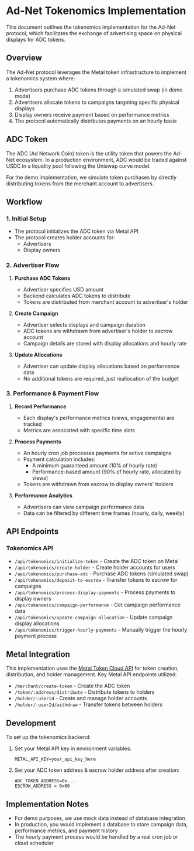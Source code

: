 # Ad-Net Tokenomics Implementation

This document outlines the tokenomics implementation for the Ad-Net protocol, which facilitates the exchange of advertising space on physical displays for ADC tokens.

## Overview

The Ad-Net protocol leverages the Metal token infrastructure to implement a tokenomics system where:

1. Advertisers purchase ADC tokens through a simulated swap (in demo mode)
2. Advertisers allocate tokens to campaigns targeting specific physical displays
3. Display owners receive payment based on performance metrics
4. The protocol automatically distributes payments on an hourly basis

## ADC Token

The ADC (Ad Network Coin) token is the utility token that powers the Ad-Net ecosystem. In a production environment, ADC would be traded against USDC in a liquidity pool following the Uniswap curve model.

For the demo implementation, we simulate token purchases by directly distributing tokens from the merchant account to advertisers.

## Workflow

### 1. Initial Setup

- The protocol initializes the ADC token via Metal API
- The protocol creates holder accounts for:
  - Advertisers
  - Display owners

### 2. Advertiser Flow

1. **Purchase ADC Tokens**
   - Advertiser specifies USD amount
   - Backend calculates ADC tokens to distribute
   - Tokens are distributed from merchant account to advertiser's holder

2. **Create Campaign**
   - Advertiser selects displays and campaign duration
   - ADC tokens are withdrawn from advertiser's holder to escrow account
   - Campaign details are stored with display allocations and hourly rate

3. **Update Allocations**
   - Advertiser can update display allocations based on performance data
   - No additional tokens are required, just reallocation of the budget

### 3. Performance & Payment Flow

1. **Record Performance**
   - Each display's performance metrics (views, engagements) are tracked
   - Metrics are associated with specific time slots

2. **Process Payments**
   - An hourly cron job processes payments for active campaigns
   - Payment calculation includes:
     - A minimum guaranteed amount (10% of hourly rate)
     - Performance-based amount (90% of hourly rate, allocated by views)
   - Tokens are withdrawn from escrow to display owners' holders

3. **Performance Analytics**
   - Advertisers can view campaign performance data
   - Data can be filtered by different time frames (hourly, daily, weekly)

## API Endpoints

### Tokenomics API

- `/api/tokenomics/initialize-token` - Create the ADC token on Metal
- `/api/tokenomics/create-holder` - Create holder accounts for users
- `/api/tokenomics/purchase-adc` - Purchase ADC tokens (simulated swap)
- `/api/tokenomics/deposit-to-escrow` - Transfer tokens to escrow for campaigns
- `/api/tokenomics/process-display-payments` - Process payments to display owners
- `/api/tokenomics/campaign-performance` - Get campaign performance data
- `/api/tokenomics/update-campaign-allocation` - Update campaign display allocations
- `/api/tokenomics/trigger-hourly-payments` - Manually trigger the hourly payment process

## Metal Integration

This implementation uses the [Metal Token Cloud API](https://api.metal.build) for token creation, distribution, and holder management. Key Metal API endpoints utilized:

- `/merchant/create-token` - Create the ADC token
- `/token/:address/distribute` - Distribute tokens to holders
- `/holder/:userId` - Create and manage holder accounts
- `/holder/:userId/withdraw` - Transfer tokens between holders

## Development

To set up the tokenomics backend:

1. Set your Metal API key in environment variables:
   ```
   METAL_API_KEY=your_api_key_here
   ```

2. Set your ADC token address & escrow holder address after creation:
   ```
   ADC_TOKEN_ADDRESS=0x...
   ESCROW_ADDRESS = 0x00
   ```

## Implementation Notes

- For demo purposes, we use mock data instead of database integration
- In production, you would implement a database to store campaign data, performance metrics, and payment history
- The hourly payment process would be handled by a real cron job or cloud scheduler 
